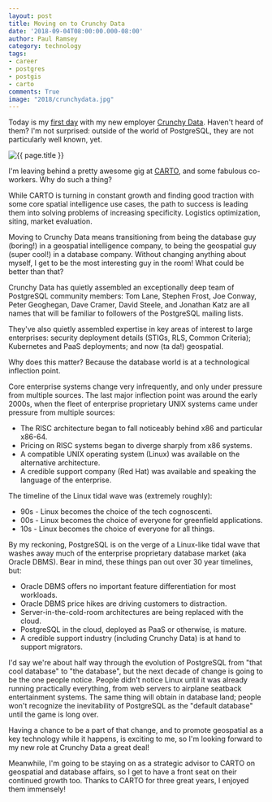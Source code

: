 ```yaml
---
layout: post
title: Moving on to Crunchy Data
date: '2018-09-04T08:00:00.000-08:00'
author: Paul Ramsey
category: technology
tags:
- career
- postgres
- postgis
- carto
comments: True
image: "2018/crunchydata.jpg"
---
```


Today is my [first day](https://info.crunchydata.com/news/crunchy-data-expands-commitment-to-open-source-geospatial-data-management-and-analytics) with my new employer [Crunchy Data](https://www.crunchydata.com/about/). Haven't heard of them? I'm not surprised: outside of the world of PostgreSQL, they are not particularly well known, yet.

<img src="{{ site.images }}{{ page.image }}" alt="{{ page.title }}" />

I'm leaving behind a pretty awesome gig at [CARTO](https://carto.com), and some fabulous co-workers. Why do such a thing?

While CARTO is turning in constant growth and finding good traction with some core spatial intelligence use cases, the path to success is leading them into solving problems of increasing specificity. Logistics optimization, siting, market evaluation. 

Moving to Crunchy Data means transitioning from being the database guy (boring!) in a geospatial intelligence company, to being the geospatial guy (super cool!) in a database company. Without changing anything about myself, I get to be the most interesting guy in the room! What could be better than that?

Crunchy Data has quietly assembled an exceptionally deep team of PostgreSQL community members: Tom Lane, Stephen Frost, Joe Conway, Peter Geoghegan, Dave Cramer, David Steele, and Jonathan Katz are all names that will be familiar to followers of the PostgreSQL mailing lists.  

They've also quietly assembled expertise in key areas of interest to large enterprises: security deployment details (STIGs, RLS, Common Criteria); Kubernetes and PaaS deployments; and now (ta da!) geospatial.

Why does this matter? Because the database world is at a technological inflection point.

Core enterprise systems change very infrequently, and only under pressure from multiple sources. The last major inflection point was around the early 2000s, when the fleet of enterprise proprietary UNIX systems came under pressure from multiple sources:

* The RISC architecture began to fall noticeably behind x86 and particular x86-64.
* Pricing on RISC systems began to diverge sharply from x86 systems.
* A compatible UNIX operating system (Linux) was available on the alternative architecture.
* A credible support company (Red Hat) was available and speaking the language of the enterprise.

The timeline of the Linux tidal wave was (extremely roughly):

* 90s - Linux becomes the choice of the tech cognoscenti.
* 00s - Linux becomes the choice of everyone for greenfield applications.
* 10s - Linux becomes the choice of everyone for all things.

By my reckoning, PostgreSQL is on the verge of a Linux-like tidal wave that washes away much of the enterprise proprietary database market (aka Oracle DBMS). Bear in mind, these things pan out over 30 year timelines, but:

* Oracle DBMS offers no important feature differentiation for most workloads.
* Oracle DBMS price hikes are driving customers to distraction.
* Server-in-the-cold-room architectures are being replaced with the cloud.
* PostgreSQL in the cloud, deployed as PaaS or otherwise, is mature.
* A credible support industry (including Crunchy Data) is at hand to support migrators.

I'd say we're about half way through the evolution of PostgreSQL from "that cool database" to "the database", but the next decade of change is going to be the one people notice. People didn't notice Linux until it was already running practically everything, from web servers to airplane seatback entertainment systems. The same thing will obtain in database land; people won't recognize the inevitability of PostgreSQL as the "default database" until the game is long over.

Having a chance to be a part of that change, and to promote geospatial as a key technology while it happens, is exciting to me, so I'm looking forward to my new role at Crunchy Data a great deal!

Meanwhile, I'm going to be staying on as a strategic advisor to CARTO on geospatial and database affairs, so I get to have a front seat on their continued growth too. Thanks to CARTO for three great years, I enjoyed them immensely!
